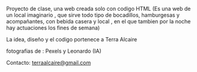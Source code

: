 Proyecto de clase, una web creada solo con codigo HTML 
(Es una web de un local imaginario , que sirve todo tipo de bocadillos, hamburgesas y acompañantes, con bebida casera y local , 
en el que tambien por la noche hay actuaciones los fines de semana)

La idea, diseño y el codigo portenece a Terra Alcaire

fotografias de : Pexels y Leonardo (IA)

Contacto: terraalcaire@gmail.com
